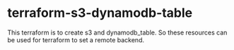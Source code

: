 # terraform-s3-dynamodb-table
This terraform is to create s3 and dynamodb_table. So these resources can be used for terraform to set a remote backend.
